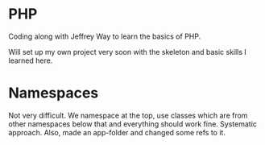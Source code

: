 # PHP
Coding along with Jeffrey Way to learn the basics of PHP.

Will set up my own project very soon with the skeleton and basic skills I learned here.

# Namespaces
Not very difficult. 
We namespace at the top, use classes which are from other namespaces below that and everything should work fine. Systematic approach.
Also, made an app-folder and changed some refs to it.